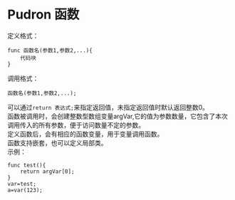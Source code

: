 # Pudron 函数
定义格式：

    func 函数名(参数1,参数2,...){
        代码块
    }
调用格式：

    函数名(参数1,参数2,...);

可以通过`return 表达式;`来指定返回值，未指定返回值时默认返回整数0。  
函数被调用时，会创建整数型数组变量argVar,它的值为参数数量，它包含了本次调用传入的所有参数，便于访问数量不定的参数。  
定义函数后，会有相应的函数变量，用于变量调用函数。  
函数支持嵌套，也可以定义局部类。  
示例：

    func test(){
        return argVar[0];
    }
    var=test;
    a=var(123);